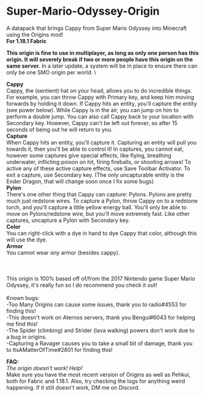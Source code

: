 # Super-Mario-Odyssey-Origin
A datapack that brings Cappy from Super Mario Odyssey into Minecraft using the Origins mod!\
**For 1.18.1 Fabric**


**This origin is fine to use in multiplayer, as long as only one person has this origin. It will severely break if two or more people have this origin on the same server.** In a later update, a system will be in place to ensure there can only be one SMO origin per world.
\

**Cappy**\
Cappy, the (sentient) hat on your head, allows you to do incredible things. For example, you can throw Cappy with Primary key, and keep him moving forwards by holding it down. If Cappy hits an entity, you'll capture the entity (see power below). While Cappy is in the air, you can jump on him to perform a double jump. You can also call Cappy back to your location with Secondary key. However, Cappy can't be left out forever, so after 15 seconds of being out he will return to you.\
**Capture**\
When Cappy hits an entity, you'll capture it. Capturing an entity will pull you towards it, then you'll be able to control it! In captures, you cannot eat, however some captures give special effects, like flying, breathing underwater, inflicting poison on hit, firing fireballs, or shooting arrows! To active any of these active capture effects, use Save Toolbar Activator. To exit a capture, use Secondary key. (The only uncapturable entity is the Ender Dragon, that will change soon once I fix some bugs)\
**Pylon**\
There's one other thing that Cappy can capture: Pylons. Pylons are pretty much just redstone wires. To capture a Pylon, throw Cappy on to a redstone torch, and you'll capture a little yellow energy ball. You'll only be able to move on Pylons/redstone wire, but you'll move extremely fast. Like other captures, uncapture a Pylon with Secondary key.\
**Color**\
You can right-click with a dye in hand to dye Cappy that color, although this will use the dye.\
**Armor**\
You cannot wear _any_ armor (besides cappy).\
\
\
\
This origin is 100% based off of/from the 2017 Nintendo game Super Mario Odyssey, it's really fun so I do recommend you check it out!\
\
Known bugs: \
-Too Many Origins can cause some issues, thank you to radio#4553 for finding this!\
-This doesn't work on Aternos servers, thank you Bengui#6043 for helping me find this!\
-The Spider (climbing) and Strider (lava walking) powers don't work due to a bug in origins.\
-Capturing a Ravager causes you to take a small bit of damage, thank you to ItsAMatterOfTime#2801 for finding this!



**FAQ:**\
_The origin doesn't work! Help!_\
Make sure you have the most recent version of Origins as well as Pehkui, both for Fabric and 1.18.1. Also, try checking the logs for anything weird happening. If it still doesn't work, DM me on Discord.
